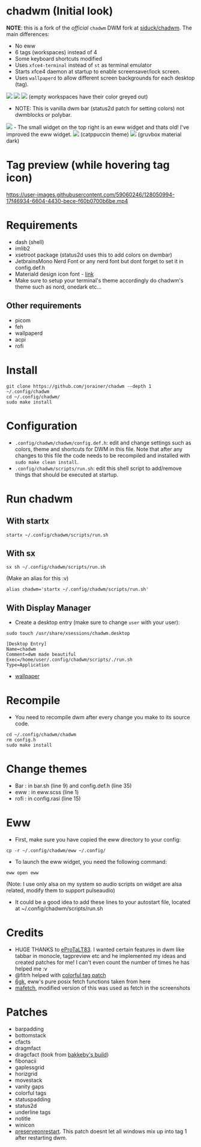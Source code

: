 # chadwm (Initial look)

**NOTE**: this is a fork of the *official* `chadwm` DWM fork at
[siduck/chadwm](https://github.com/siduck/chadwm). The main differences:

- No eww
- 6 tags (workspaces) instead of 4
- Some keyboard shortcuts modified
- Uses `xfce4-terminal` instead of `st` as terminal emulator
- Starts xfce4 daemon at startup to enable screensaver/lock screen.
- Uses `wallpaperd` to allow different screen backgrounds for each desktop
  (tag).


<img src="https://github.com/siduck/chadwm/blob/screenshots/screenshots/initial_look.png">
<img src="https://github.com/siduck/chadwm/blob/screenshots/screenshots/col_layout.png">

<img src="https://github.com/siduck/chadwm/blob/screenshots/screenshots/occ_act_tags.png">
(empty workspaces have their color greyed out)

- NOTE: This is vanilla dwm bar (status2d patch for setting colors) not dwmblocks or polybar. 
<img src="https://github.com/siduck/chadwm/blob/screenshots/screenshots/chadwm.png">
- The small widget on the top right is an eww widget and thats old! I've improved the eww widget.
<img src='https://i.redd.it/t1pvmqlq3oc81.png'>
(catppuccin theme)
<img src="https://github.com/siduck/chadwm/blob/screenshots/screenshots/gruvchad.png">
(gruvbox material dark)

# Tag preview (while hovering tag icon)

https://user-images.githubusercontent.com/59060246/128050994-17f46934-6604-4430-bece-f60b0700b6be.mp4

# Requirements

- dash (shell)
- imlib2 
- xsetroot package (status2d uses this to add colors on dwmbar)
- JetbrainsMono Nerd Font or any nerd font but dont forget to set it in config.def.h
- Materiald design icon font - [link](https://github.com/Templarian/MaterialDesign-Font/blob/master/MaterialDesignIconsDesktop.ttf)
- Make sure to setup your terminal's theme accordingly do chadwm's theme such as nord, onedark etc...

## Other requirements

- picom
- feh
- wallpaperd
- acpi
- rofi

# Install

```
git clone https://github.com/jorainer/chadwm --depth 1  ~/.config/chadwm
cd ~/.config/chadwm/
sudo make install
```


# Configuration

- `.config/chadwm/chadwm/config.def.h`: edit and change settings such as colors,
  theme and shortcuts for DWM in this file. Note that after any changes to this
  file the code needs to be recompiled and installed with `sudo make clean
  install`.
- `.config/chadwm/scripts/run.sh`: edit this shell script to add/remove things
  that should be executed at startup.

# Run chadwm

## With startx

```shell
startx ~/.config/chadwm/scripts/run.sh
```

## With sx

```shell
sx sh ~/.config/chadwm/scripts/run.sh
```

(Make an alias for this :v)

```shell
alias chadwm='startx ~/.config/chadwm/scripts/run.sh'
```

## With Display Manager

- Create a desktop entry (make sure to change `user` with your user):

```shell
sudo touch /usr/share/xsessions/chadwm.desktop  
```

```
[Desktop Entry]
Name=chadwm
Comment=dwm made beautiful 
Exec=/home/user/.config/chadwm/scripts/./run.sh 
Type=Application 
```

- [wallpaper](https://github.com/siduck/chadwm/blob/screenshots/screenshots/chad.png)

# Recompile

- You need to recompile dwm after every change you make to its source code.

```
cd ~/.config/chadwm/chadwm
rm config.h
sudo make install
```

# Change themes

- Bar  : in bar.sh (line 9) and config.def.h (line 35)
- eww  : in eww.scss (line 1)
- rofi : in config.rasi (line 15)

# Eww

- First, make sure you have copied the eww directory to your config:

```
cp -r ~/.config/chadwm/eww ~/.config/
```

- To launch the eww widget, you need the following command:

```
eww open eww
```
(Note: I use only alsa on my system so audio scripts on widget are alsa related, modify them to support pulseaudio)

- It could be a good idea to add these lines to your autostart file, located at ~/.config/chadwm/scripts/run.sh

# Credits

- HUGE THANKS to [eProTaLT83](https://www.reddit.com/user/eProTaLT83). I wanted certain features in dwm like tabbar in monocle, tagpreview etc and he implemented my ideas and created patches for me! I can't even count the number of times he has helped me :v
- @fitrh helped with [colorful tag patch](https://github.com/fitrh/dwm/issues/1)
- [6gk](https://github.com/6gk/fet.sh), eww's pure posix fetch functions taken from here
- [mafetch](https://github.com/fikriomar16/mafetch), modified version of this was used as fetch in the screenshots

# Patches

- barpadding 
- bottomstack
- cfacts
- dragmfact 
- dragcfact (took from [bakkeby's build](https://github.com/bakkeby/dwm-flexipatch))
- fibonacii
- gaplessgrid
- horizgrid
- movestack 
- vanity gaps
- colorful tags
- statuspadding 
- status2d
- underline tags
- notitle
- winicon
- [preserveonrestart](https://github.com/PhyTech-R0/dwm-phyOS/blob/master/patches/dwm-6.3-patches/dwm-preserveonrestart-6.3.diff). This patch doesnt let all windows mix up into tag 1 after restarting dwm.
